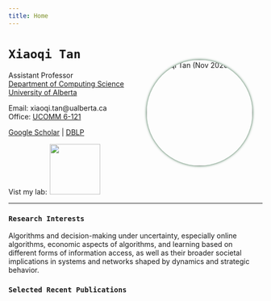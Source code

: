```yaml
---
title: Home
---
```


<div>
<img alt="Xiaoqi Tan (Nov 2020)" src="/img/AmiiPhoto2l.jpg" style="max-width:240px; min-width:210px; float:right; border-radius: 50%; box-shadow: 0px 0px 5px #275D38; margin: 50px 20px 10px 5px" width="210"/>
</div>


# `Xiaoqi Tan`

Assistant Professor \
[Department of Computing Science](https://www.ualberta.ca/computing-science/index.html)\
[University of Alberta](https://www.ualberta.ca/index.html)

Email: xiaoqi.tan$\textsf{@}$ualberta.ca\
Office: [UCOMM 6-121](https://www.ualberta.ca/en/maps.html?l=53.52507942172973,-113.52378328208613&z=18&campus=north_campus&b=dp)

[Google Scholar](https://scholar.google.com/citations?user=drR_WcAAAAAJ&hl=en&sortby=pubdate) | [DBLP](https://dblp.org/pid/139/4363.html) 

<div>
Vist my lab: 
<a href="https://sodalab.ca" target="_blank">  <img alt="" src="/img/SODALab_logo.png" style="min-width:20px; margin: 1px 1px 1px 1px;" width="100"/> </a>
</div>

---

### `Research Interests`

>
Algorithms and decision-making under uncertainty, especially online algorithms, economic aspects of algorithms, and learning based on different forms of information access, as well as their  broader societal implications in systems and networks shaped by dynamics and strategic behavior.


### `Selected Recent Publications`   
>
<ul class=circle>
        <script>
            var i;
            for (i = 0; i < papers_full.length; i++) {
                if (papers_full[i].recent == "yes") {
                    document.write("<li class=paper>");
                    printPaper(papers_full[i], "g");
                    document.write("</li>");
                }
            }
        </script>
</ul>

